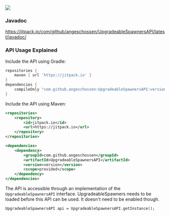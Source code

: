 [![](https://jitpack.io/v/Angeschossen/UpgradeableSpawnersAPI.svg)](https://jitpack.io/#Angeschossen/UpgradeableSpawnersAPI)

### Javadoc
https://jitpack.io/com/github/angeschossen/UpgradeableSpawnersAPI/latest/javadoc/

### API Usage Explained
Include the API using Gradle:
```groovy
repositories {
	maven { url 'https://jitpack.io' }
}
dependencies {
    compileOnly "com.github.angeschossen:UpgradeableSpawnersAPI:version"
}
```

Include the API using Maven:
```xml
<repositories>
	<repository>
		<id>jitpack.io</id>
		<url>https://jitpack.io</url>
	</repository>
</repositories>

<dependencies>
    <dependency>
        <groupId>com.github.angeschossen</groupId>
        <artifactId>UpgradeableSpawnersAPI</artifactId>
        <version>version</version>
        <scope>provided</scope>
    </dependency>
</dependencies>
```

The API is accessible through an implementation of the ``UpgradeableSpawnersAPI`` interface.
UpgradeableSpawners needs to be loaded before this API can be used. It doesn't need to be enabled though.
````
UpgradeableSpawnersAPI api = UpgradeableSpawnersAPI.getInstance();
````
